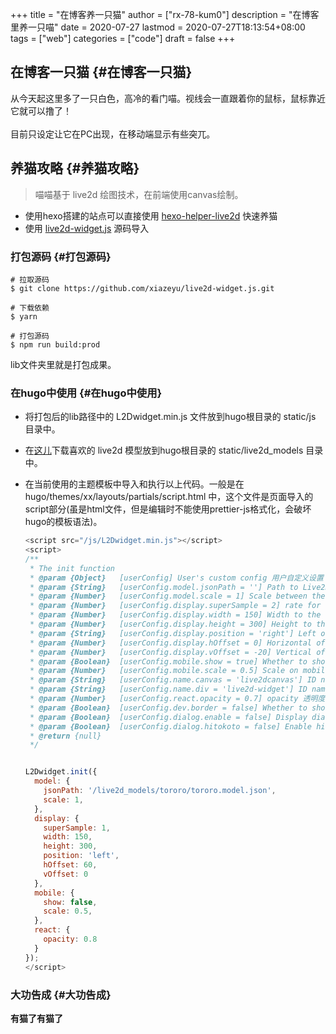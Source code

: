 +++
title = "在博客养一只猫"
author = ["rx-78-kum0"]
description = "在博客里养一只喵"
date = 2020-07-27
lastmod = 2020-07-27T18:13:54+08:00
tags = ["web"]
categories = ["code"]
draft = false
+++

## 在博客一只猫 {#在博客一只猫}

<p class="verse">
从今天起这里多了一只白色，高冷的看门喵。视线会一直跟着你的鼠标，鼠标靠近它就可以撸了！<br />
<br />
目前只设定让它在PC出现，在移动端显示有些突兀。<br />
</p>


## 养猫攻略 {#养猫攻略}

> 喵喵基于 live2d 绘图技术，在前端使用canvas绘制。

-   使用hexo搭建的站点可以直接使用 [hexo-helper-live2d](https://github.com/EYHN/hexo-helper-live2d) 快速养猫
-   使用 [live2d-widget.js](https://github.com/xiazeyu/live2d-widget.js) 源码导入


### 打包源码 {#打包源码}

```shell
# 拉取源码
$ git clone https://github.com/xiazeyu/live2d-widget.js.git

# 下载依赖
$ yarn

# 打包源码
$ npm run build:prod
```

lib文件夹里就是打包成果。


### 在hugo中使用 {#在hugo中使用}

-   将打包后的lib路径中的 L2Dwidget.min.js 文件放到hugo根目录的 static/js 目录中。

-   在[这儿](https://github.com/xiazeyu/live2d-widget-models)下载喜欢的 live2d 模型放到hugo根目录的 static/live2d\_models 目录中。

-   在当前使用的主题模板中导入和执行以上代码。一般是在 hugo/themes/xx/layouts/partials/script.html 中，这个文件是页面导入的script部分(虽是html文件，但是编辑时不能使用prettier-js格式化，会破坏hugo的模板语法)。

    ```js
    <script src="/js/L2Dwidget.min.js"></script>
    <script>
    /**
    ​ * The init function
    ​ * @param {Object}   [userConfig] User's custom config 用户自定义设置
    ​ * @param {String}   [userConfig.model.jsonPath = ''] Path to Live2D model's main json eg. `https://test.com/miku.model.json` model主文件路径
    ​ * @param {Number}   [userConfig.model.scale = 1] Scale between the model and the canvas 模型与canvas的缩放
    ​ * @param {Number}   [userConfig.display.superSample = 2] rate for super sampling rate 超采样等级
    ​ * @param {Number}   [userConfig.display.width = 150] Width to the canvas which shows the model canvas的长度
    ​ * @param {Number}   [userConfig.display.height = 300] Height to the canvas which shows the model canvas的高度
    ​ * @param {String}   [userConfig.display.position = 'right'] Left of right side to show 显示位置：左或右
    ​ * @param {Number}   [userConfig.display.hOffset = 0] Horizontal offset of the canvas canvas水平偏移
    ​ * @param {Number}   [userConfig.display.vOffset = -20] Vertical offset of the canvas canvas垂直偏移
    ​ * @param {Boolean}  [userConfig.mobile.show = true] Whether to show on mobile device 是否在移动设备上显示
    ​ * @param {Number}   [userConfig.mobile.scale = 0.5] Scale on mobile device 移动设备上的缩放
    ​ * @param {String}   [userConfig.name.canvas = 'live2dcanvas'] ID name of the canvas canvas元素的ID
    ​ * @param {String}   [userConfig.name.div = 'live2d-widget'] ID name of the div div元素的ID
    ​ * @param {Number}   [userConfig.react.opacity = 0.7] opacity 透明度
    ​ * @param {Boolean}  [userConfig.dev.border = false] Whether to show border around the canvas 在canvas周围显示边界
    ​ * @param {Boolean}  [userConfig.dialog.enable = false] Display dialog 显示人物对话框
    ​ * @param {Boolean}  [userConfig.dialog.hitokoto = false] Enable hitokoto 使用一言API
    ​ * @return {null}
     */


    L2Dwidget.init({
      model: {
        jsonPath: '/live2d_models/tororo/tororo.model.json',
        scale: 1,
      },
      display: {
        superSample: 1,
        width: 150,
        height: 300,
        position: 'left',
        hOffset: 60,
        vOffset: 0
      },
      mobile: {
        show: false,
        scale: 0.5,
      },
      react: {
        opacity: 0.8
      }
    });
    </script>
    ```


### 大功告成 {#大功告成}

**有猫了有猫了**

